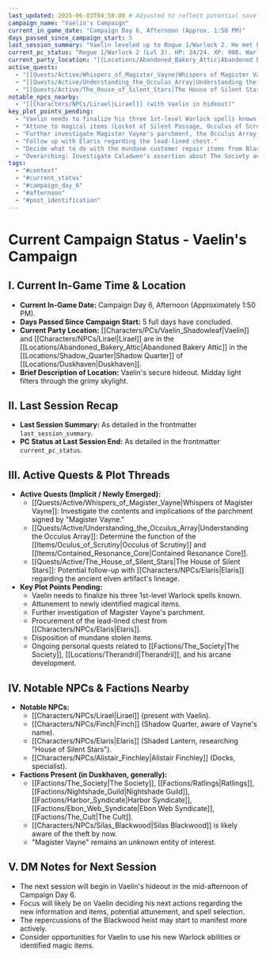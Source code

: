 ```yaml
---
last_updated: 2025-06-03T04:58:00 # Adjusted to reflect potential save time
campaign_name: "Vaelin's Campaign"
current_in_game_date: "Campaign Day 6, Afternoon (Approx. 1:50 PM)"
days_passed_since_campaign_start: 5
last_session_summary: "Vaelin leveled up to Rogue 1/Warlock 2. He met Finch, then completed a delivery quest for Elaris, taking an artifact to Alistair Finchley for appraisal. Finchley identified it as related to the 'House of Silent Stars.' Vaelin returned to Elaris, received 75gp and the promise of a lead-lined chest. He then returned to his hideout, spent 100gp on a pearl, conjured his Book of Shadows (Pact of the Tome), and identified all 11 magical items from the Blackwood heist, stowing most but keeping the Locket of Silent Passage and Shadow-Shaper's Shard."
current_pc_status: "Rogue 1/Warlock 2 (Lvl 3). HP: 24/24. XP: 900. Warlock Spell Slots: 2/2 (1st lvl). Gold: 23gp. Cantrips: Prestidigitation (Int), Mage Hand (Legerdemain - Cha), Minor Illusion (Cha), Create Bonfire (Cha), Control Flames (Cha), Message (Cha). Pact Rituals: Identify, Alarm. High Elf Spell: Detect Magic (Int, 1/day free). Warlock Spells Known (3 total, 1st lvl): Player to finalize. Invocations: Mask of Many Faces, Pact of the Tome. Wearing Locket of Silent Passage (unattuned), carrying Shadow-Shaper's Shard."
current_party_location: "[[Locations/Abandoned_Bakery_Attic|Abandoned Bakery Attic]]"
active_quests:
  - "[[Quests/Active/Whispers_of_Magister_Vayne|Whispers of Magister Vayne]] (Investigate the parchment and its contents - Implicit)"
  - "[[Quests/Active/Understanding_the_Occulus_Array|Understanding the Occulus Array]] (Determine nature/purpose of lenses/cylinder, especially with Resonance Core - Implicit)"
  - "[[Quests/Active/The_House_of_Silent_Stars|The House of Silent Stars]] (Follow up on Elaris's research or artifact clues - Implicit/Potential)"
notable_npcs_nearby:
  - "[[Characters/NPCs/Lirael|Lirael]] (with Vaelin in hideout)"
key_plot_points_pending:
  - "Vaelin needs to finalize his three 1st-level Warlock spells known."
  - "Attune to magical items (Locket of Silent Passage, Occulus of Scrutiny, Mirror of Fleeting Reflections)."
  - "Further investigate Magister Vayne's parchment, the Occulus Array, and the Resonance Core."
  - "Follow up with Elaris regarding the lead-lined chest."
  - "Decide what to do with the mundane customer repair items from Blackwood's."
  - "Overarching: Investigate Caladwen's assertion about The Society and Therandril; explore meaning of runic tattoo; seek knowledge/vengeance for Therandril."
tags:
  - "#context"
  - "#current_status"
  - "#campaign_day_6"
  - "#afternoon"
  - "#post_identification"
---
```


# Current Campaign Status - Vaelin's Campaign

## I. Current In-Game Time & Location

* **Current In-Game Date:** Campaign Day 6, Afternoon (Approximately 1:50 PM).
* **Days Passed Since Campaign Start:** 5 full days have concluded.
* **Current Party Location:** [[Characters/PCs/Vaelin_Shadowleaf|Vaelin]] and [[Characters/NPCs/Lirael|Lirael]] are in the [[Locations/Abandoned_Bakery_Attic|Abandoned Bakery Attic]] in the [[Locations/Shadow_Quarter|Shadow Quarter]] of [[Locations/Duskhaven|Duskhaven]].
* **Brief Description of Location:** Vaelin's secure hideout. Midday light filters through the grimy skylight.

## II. Last Session Recap

* **Last Session Summary:** As detailed in the frontmatter `last_session_summary`.
* **PC Status at Last Session End:** As detailed in the frontmatter `current_pc_status`.

## III. Active Quests & Plot Threads

* **Active Quests (Implicit / Newly Emerged):**
    * [[Quests/Active/Whispers_of_Magister_Vayne|Whispers of Magister Vayne]]: Investigate the contents and implications of the parchment signed by "Magister Vayne."
    * [[Quests/Active/Understanding_the_Occulus_Array|Understanding the Occulus Array]]: Determine the function of the [[Items/Oculus_of_Scrutiny|Occulus of Scrutiny]] and [[Items/Contained_Resonance_Core|Contained Resonance Core]].
    * [[Quests/Active/The_House_of_Silent_Stars|The House of Silent Stars]]: Potential follow-up with [[Characters/NPCs/Elaris|Elaris]] regarding the ancient elven artifact's lineage.
* **Key Plot Points Pending:**
    * Vaelin needs to finalize his three 1st-level Warlock spells known.
    * Attunement to newly identified magical items.
    * Further investigation of Magister Vayne's parchment.
    * Procurement of the lead-lined chest from [[Characters/NPCs/Elaris|Elaris]].
    * Disposition of mundane stolen items.
    * Ongoing personal quests related to [[Factions/The_Society|The Society]], [[Locations/Therandril|Therandril]], and his arcane development.

## IV. Notable NPCs & Factions Nearby

* **Notable NPCs:**
    * [[Characters/NPCs/Lirael|Lirael]] (present with Vaelin).
    * [[Characters/NPCs/Finch|Finch]] (Shadow Quarter, aware of Vayne's name).
    * [[Characters/NPCs/Elaris|Elaris]] (Shaded Lantern, researching "House of Silent Stars").
    * [[Characters/NPCs/Alistair_Finchley|Alistair Finchley]] (Docks, specialist).
* **Factions Present (in Duskhaven, generally):**
    * [[Factions/The_Society|The Society]], [[Factions/Ratlings|Ratlings]], [[Factions/Nightshade_Guild|Nightshade Guild]], [[Factions/Harbor_Syndicate|Harbor Syndicate]], [[Factions/Ebon_Web_Syndicate|Ebon Web Syndicate]], [[Factions/The_Cult|The Cult]].
    * [[Characters/NPCs/Silas_Blackwood|Silas Blackwood]] is likely aware of the theft by now.
    * "Magister Vayne" remains an unknown entity of interest.

## V. DM Notes for Next Session

* The next session will begin in Vaelin's hideout in the mid-afternoon of Campaign Day 6.
* Focus will likely be on Vaelin deciding his next actions regarding the new information and items, potential attunement, and spell selection.
* The repercussions of the Blackwood heist may start to manifest more actively.
* Consider opportunities for Vaelin to use his new Warlock abilities or identified magic items.